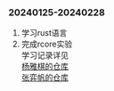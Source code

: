 ### 20240125-20240228
1. 学习rust语言
2. 完成rcore实验    
学习记录详见    
[杨雅棋的仓库](https://github.com/Kailning/code_r/tree/main/r-code)    
[张弈帆的仓库](https://github.com/fafa1412/OS-fafa/tree/main/r-core)
